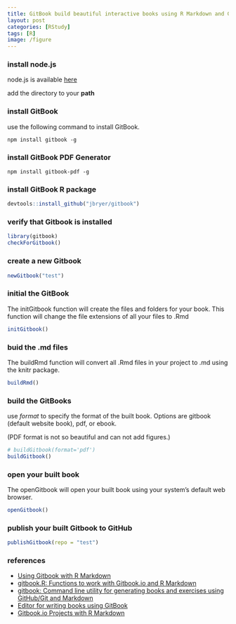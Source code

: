```yaml
---
title: GitBook build beautiful interactive books using R Markdown and GitHub
layout: post
categories: [RStudy]
tags: [R]
image: /figure
---
```


### install node.js

node.js is available [here](http://nodejs.org/) 

add the directory to your **path**

### install GitBook

use the following command to install GitBook.    

```
npm install gitbook -g
```

### install GitBook PDF Generator

```
npm install gitbook-pdf -g
```

### install GitBook R package


```r
devtools::install_github("jbryer/gitbook")
```


### verify that Gitbook is installed


```r
library(gitbook)
checkForGitbook()
```


### create a new Gitbook


```r
newGitbook("test")
```


### initial the GitBook

The initGitbook function will create the files and folders for your book. This function will change the file extensions of all your files to .Rmd


```r
initGitbook()
```


### buid the .md files

The buildRmd function will convert all .Rmd files in your project to .md using the knitr package. 


```r
buildRmd()
```


### build the GitBooks

use *format* to specify the format of the built book. Options are gitbook (default website book), pdf, or ebook.   

(PDF format is not so beautiful and can not add figures.)    

```r
# buildGitbook(format='pdf')
buildGitbook()
```


### open your built book

The openGitbook will open your built book using your system’s default web browser.


```r
openGitbook()
```


### publish your built Gitbook to GitHub


```r
publishGitbook(repo = "test")
```


### references

* [Using Gitbook with R Markdown](http://www.r-bloggers.com/using-gitbook-with-r-markdown/)
* [gitbook.R: Functions to work with Gitbook.io and R Markdown](https://gist.github.com/jbryer/11049319)
* [gitbook: Command line utility for generating books and exercises using GitHub/Git and Markdown](https://github.com/GitbookIO/gitbook)
* [Editor for writing books using GitBook](https://github.com/GitbookIO/editor)
* [Gitbook.io Projects with R Markdown](http://jason.bryer.org/gitbook/)




